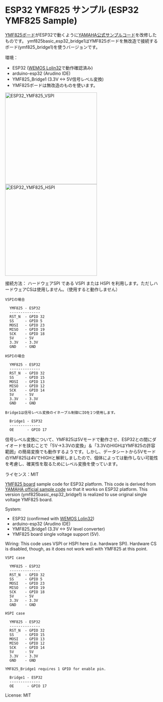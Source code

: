 # ESP32 YMF825 サンプル (ESP32 YMF825 Sample)

[YMF825ボード](https://yamaha-webmusic.github.io/ymf825board/intro/)がESP32で動くように[YAMAHA公式サンプルコード](https://github.com/yamaha-webmusic/ymf825board)を改修したものです。
ymf825basic_esp32_bridge1はYMF825ボードを無改造で接続するボード(ymf825_bridge1)を使うバージョンです。

環境：
  - ESP32 ([WEMOS Lolin32](https://wiki.wemos.cc/products:lolin32:lolin32)で動作確認済み)
  - arduino-esp32 (Arudino IDE)
  - YMF825_Bridge1 (3.3V <-> 5V信号レベル変換)
  - YMF825ボードは無改造のものを使います。

<a href="https://raw.github.com/ywabiko/esp32/master/images/ESP32_YMF825_VSPI.jpg">
<img src="https://raw.github.com/ywabiko/esp32/master/images/ESP32_YMF825_VSPI.jpg"
 alt="ESP32_YMF825_VSPI" title="ESP32_YMF825_VSPI" width="300" />
</a>
<a href="https://raw.github.com/ywabiko/esp32/master/images/ESP32_YMF825_HSPI.jpg">
<img src="https://raw.github.com/ywabiko/esp32/master/images/ESP32_YMF825_HSPI.jpg"
 alt="ESP32_YMF825_HSPI" title="ESP32_YMF825_HSPI" width="300" />
</a>


接続方法： ハードウェアSPI である VSPI または HSPI を利用します。ただしハードウェアCSは使用しません。（使用すると動作しません）

    VSPIの場合

      YMF825 - ESP32
      --------------
      RST_N  - GPIO 32   
      SS     - GPIO 5
      MOSI   - GPIO 23
      MISO   - GPIO 19
      SCK    - GPIO 18
      5V     - 5V
      3.3V   - 3.3V
      GND    - GND

    HSPIの場合

      YMF825 - ESP32
      --------------
      RST_N  - GPIO 32   
      SS     - GPIO 15
      MOSI   - GPIO 13
      MISO   - GPIO 12
      SCK    - GPIO 14
      5V     - 5V
      3.3V   - 3.3V
      GND    - GND

    Bridge1は信号レベル変換のイネーブル制御にIOを1つ使用します。

      Bridge1 - ESP32
      --------------
      OE      - GPIO 17

信号レベル変換について、YMF825は5Vモードで動作させ、ESP32との間にダイオードを挟むことで「5V->3.3Vの変換」＆「3.3VのHIGHはYMF825の許容範囲」の簡易変換でも動作するようです。しかし、データシートから5VモードのYMF825は4VでHIGHと解釈しましたので、個体によっては動作しない可能性を考慮し、確実性を取るためにレベル変換を使っています。


ライセンス：MIT


[YMF825 board](https://yamaha-webmusic.github.io/ymf825board/intro/) sample code for ESP32 platform.
This code is derived from 
[YAMAHA official sample code](https://github.com/yamaha-webmusic/ymf825board)
so that it works on ESP32 platform.
This version (ymf825basic_esp32_bridge1) is realized to use original single voltage YMF825 board.

System:
  - ESP32 (confirmed with [WEMOS Lolin32](https://wiki.wemos.cc/products:lolin32:lolin32))
  - arduino-esp32 (Arudino IDE)
  - YMF825_Bridge1 (3.3V <-> 5V level converter)
  - YMF825 board single voltage support (5V).

Wiring: This code uses VSPI or HSPI here (i.e. hardware SPI). Hardware CS is disabled, though, as it does not work well with YMF825 at this point.

    VSPI case

      YMF825 - ESP32
      --------------
      RST_N  - GPIO 32   
      SS     - GPIO 5
      MOSI   - GPIO 23
      MISO   - GPIO 19
      SCK    - GPIO 18
      5V     - 5V
      3.3V   - 3.3V
      GND    - GND

    HSPI case

      YMF825 - ESP32
      --------------
      RST_N  - GPIO 32   
      SS     - GPIO 15
      MOSI   - GPIO 13
      MISO   - GPIO 12
      SCK    - GPIO 14
      5V     - 5V
      3.3V   - 3.3V
      GND    - GND

    YMF825_Bridge1 requires 1 GPIO for enable pin.

      Bridge1 - ESP32
      --------------
      OE      - GPIO 17

License: MIT

